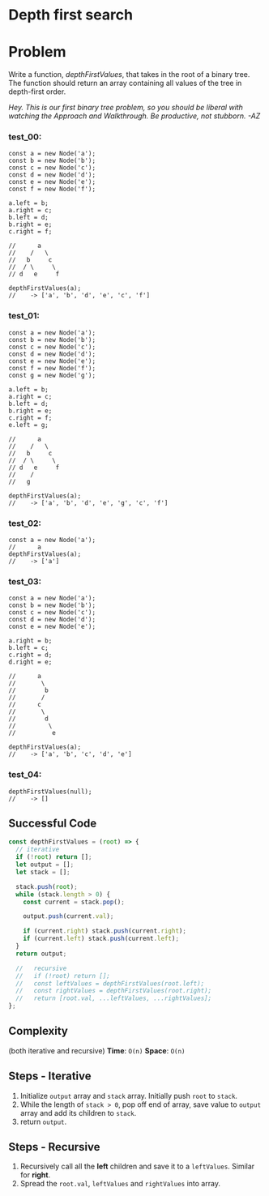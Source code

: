 # Depth first search

# Problem

Write a function, *depthFirstValues*, that takes in the root of a binary tree. The function should return an array containing all values of the tree in depth-first order.

_Hey. This is our first binary tree problem, so you should be liberal with watching the Approach and Walkthrough. Be productive, not stubborn. -AZ_

### test_00:

```
const a = new Node('a');
const b = new Node('b');
const c = new Node('c');
const d = new Node('d');
const e = new Node('e');
const f = new Node('f');

a.left = b;
a.right = c;
b.left = d;
b.right = e;
c.right = f;

//      a
//    /   \
//   b     c
//  / \     \
// d   e     f

depthFirstValues(a);
//    -> ['a', 'b', 'd', 'e', 'c', 'f']

```

### test_01:

```
const a = new Node('a');
const b = new Node('b');
const c = new Node('c');
const d = new Node('d');
const e = new Node('e');
const f = new Node('f');
const g = new Node('g');

a.left = b;
a.right = c;
b.left = d;
b.right = e;
c.right = f;
e.left = g;

//      a
//    /   \
//   b     c
//  / \     \
// d   e     f
//    /
//   g

depthFirstValues(a);
//    -> ['a', 'b', 'd', 'e', 'g', 'c', 'f']

```

### test_02:

```
const a = new Node('a');
//      a
depthFirstValues(a);
//    -> ['a']

```

### test_03:

```
const a = new Node('a');
const b = new Node('b');
const c = new Node('c');
const d = new Node('d');
const e = new Node('e');

a.right = b;
b.left = c;
c.right = d;
d.right = e;

//      a
//       \
//        b
//       /
//      c
//       \
//        d
//         \
//          e

depthFirstValues(a);
//    -> ['a', 'b', 'c', 'd', 'e']

```

### test_04:

```
depthFirstValues(null);
//    -> []

```

## Successful Code

```js
const depthFirstValues = (root) => {
  // iterative
  if (!root) return [];
  let output = [];
  let stack = [];

  stack.push(root);
  while (stack.length > 0) {
    const current = stack.pop();

    output.push(current.val);

    if (current.right) stack.push(current.right);
    if (current.left) stack.push(current.left);
  }
  return output;

  //   recursive
  //   if (!root) return [];
  //   const leftValues = depthFirstValues(root.left);
  //   const rightValues = depthFirstValues(root.right);
  //   return [root.val, ...leftValues, ...rightValues];
};
```

## Complexity

(both iterative and recursive)
**Time**: `O(n)`
**Space**: `O(n)`

## Steps - Iterative

1. Initialize `output` array and `stack` array. Initially push `root` to `stack`.
2. While the length of `stack > 0`, pop off end of array, save value to `output` array and add its children to `stack`.
3. return `output`.

## Steps - Recursive

1. Recursively call all the **left** children and save it to a `leftValues`. Similar for **right**.
2. Spread the `root.val`, `leftValues` and `rightValues` into array.
